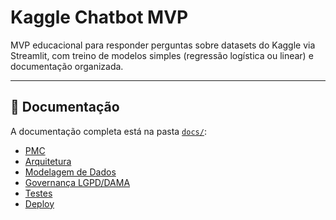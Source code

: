 # Kaggle Chatbot MVP

MVP educacional para responder perguntas sobre datasets do Kaggle via Streamlit, com treino de modelos simples (regressão logística ou linear) e documentação organizada.

---

## 📖 Documentação

A documentação completa está na pasta [`docs/`](./docs):

- [PMC](./docs/pmc.md)
- [Arquitetura](./docs/architecture.md)
- [Modelagem de Dados](./docs/data_model.md)
- [Governança LGPD/DAMA](./docs/governance_lgpd.md)
- [Testes](./docs/testing.md)
- [Deploy](./docs/deployment.md)